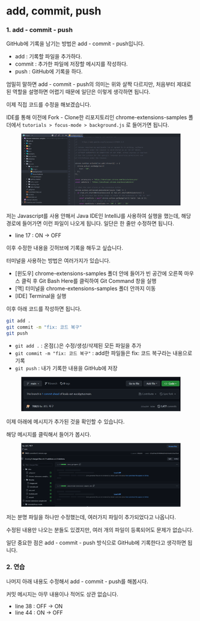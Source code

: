 # add, commit, push

### 1. add - commit - push

GitHub에 기록을 남기는 방법은 add - commit - push입니다.

* add : 기록할 파일을 추가하다.
* commit : 추가한 파일에 저장할 메시지를 작성하다.
* push : GitHub에 기록을 하다.

엄밀히 말하면 add - commit - push의 의미는 위와 살짝 다르지만, 처음부터 제대로 된 역할을 설명하면 어렵기 때문에 일단은 이렇게 생각하면 됩니다.

이제 직접 코드를 수정을 해보겠습니다.

IDE를 통해 이전에 Fork - Clone한 리포지토리인 chrome-extensions-samples 폴더에서 `tutorials > focus-mode > background.js` 로 들어가면 됩니다.

<figure><img src="../.gitbook/assets/image (5).png" alt=""><figcaption></figcaption></figure>

저는 Javascript를 사용 안해서 Java IDE인 IntelliJ를 사용하여 실행을 했는데, 해당 경로에 들어가면 이런 파일이 나오게 됩니다. 일단은 한 줄만 수정하면 됩니다.

* line 17 : ON → OFF

이후 수정한 내용을 깃허브에 기록을 해두고 싶습니다.

터미널을 사용하는 방법은 여러가지가 있습니다.

* \[윈도우] chrome-extensions-samples 폴더 안에 들어가 빈 공간에 오른쪽 마우스 클릭 후 Git Bash Here를 클릭하여 Git Command 창을 실행
* \[맥] 터미널을 chrome-extensions-samples 폴더 안까지 이동
* \[IDE] Terminal을 실행

이후 아래 코드를 작성하면 됩니다.

```bash
git add .
git commit -m "fix: 코드 복구"
git push
```

* `git add .` : 온점(.)은 수정/생성/삭제된 모든 파일을 추가
* `git commit -m "fix: 코드 복구"` : add한 파일들은 fix: 코드 복구라는 내용으로 기록
* `git push` : 내가 기록한 내용을 GitHub에 저장

<figure><img src="../.gitbook/assets/image (6).png" alt=""><figcaption></figcaption></figure>

이제 아래에 메시지가 추가된 것을 확인할 수 있습니다.

해당 메시지를 클릭해서 들어가 봅시다.

<figure><img src="../.gitbook/assets/image (2).png" alt=""><figcaption></figcaption></figure>

저는 분명 파일을 하나만 수정했는데, 여러가지 파일이 추가되었다고 나옵니다.

수정된 내용만 나오는 분들도 있겠지만, 여러 개의 파일이 등록되어도 문제가 없습니다.

일단 중요한 점은 add - commit - push 방식으로 GitHub에 기록한다고 생각하면 됩니다.



### 2. 연습

나머지 아래 내용도 수정해서 add - commit - push를 해봅시다.

커밋 메시지는 아무 내용이나 적어도 상관 없습니다.

* line 38 : OFF → ON
* line 44 : ON → OFF
